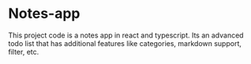 # Notes-app
This project code is a notes app in react and typescript. Its an advanced todo list that has additional features like categories, markdown support, filter, etc.
